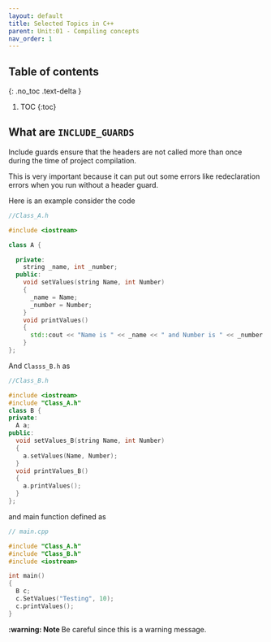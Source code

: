 ```yaml
---
layout: default
title: Selected Topics in C++
parent: Unit:01 - Compiling concepts
nav_order: 1
---
```


## Table of contents

{: .no_toc .text-delta }

1. TOC
{:toc}

## What are `INCLUDE_GUARDS`

Include guards ensure that the headers are not called more than once during the time of project compilation.

This is very important because it can put out some errors like redeclaration errors when you run without a header guard.


Here is an example consider the code

```cpp
//Class_A.h

#include <iostream>

class A {

  private:
    string _name, int _number;
  public:
    void setValues(string Name, int Number)
    {
      _name = Name;
      _number = Number;
    }
    void printValues()
    {
      std::cout << "Name is " << _name << " and Number is " << _number << std::endl;
    }
};
```

And `Classs_B.h` as

```cpp
//Class_B.h

#include <iostream>
#include "Class_A.h"
class B {
private:
  A a;
public:
  void setValues_B(string Name, int Number)
  {
    a.setValues(Name, Number);
  }
  void printValues_B()
  {
    a.printValues();
  }
};
```

and main function defined as

```cpp
// main.cpp

#include "Class_A.h"
#include "Class_B.h"
#include <iostream>

int main()
{
  B c;
  c.SetValues("Testing", 10);
  c.printValues();
}
```


<div class="alert alert-warning" role="alert">
  <strong> :warning: Note </strong>
  Be careful since this is a warning message.
</div>
